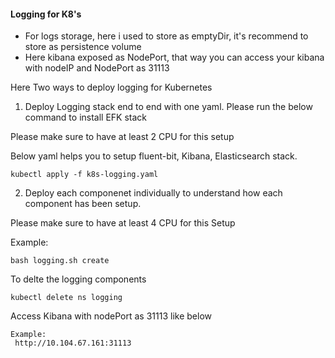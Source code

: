 #### Logging for K8's

- For logs storage, here i used to store as emptyDir, it's recommend to store as persistence volume
- Here kibana exposed as NodePort, that way you can access your kibana with nodeIP and NodePort as 31113

Here Two ways to deploy logging for Kubernetes 

1. Deploy Logging stack end to end with one yaml. Please run the below command to install EFK stack 

Please make sure to have at least 2 CPU for this setup

Below yaml helps you to setup fluent-bit, Kibana, Elasticsearch stack. 
```
kubectl apply -f k8s-logging.yaml
``` 

2. Deploy each componenet individually to understand how each component has been setup.

Please make sure to have at least 4 CPU for this Setup

Example:
```
bash logging.sh create
```
To delte the logging components 
```
kubectl delete ns logging
```

Access Kibana with nodePort as 31113 like below 

```
Example: 
 http://10.104.67.161:31113
```
